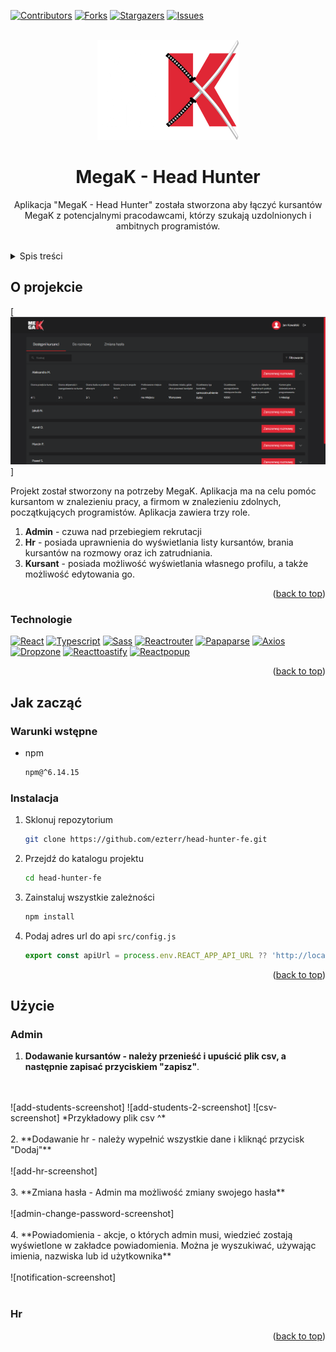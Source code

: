 <div id="top"></div>
<!--
*** Thanks for checking out the Best-README-Template. If you have a suggestion
*** that would make this better, please fork the repo and create a pull request
*** or simply open an issue with the tag "enhancement".
*** Don't forget to give the project a star!
*** Thanks again! Now go create something AMAZING! :D
-->



<!-- PROJECT SHIELDS -->
<!--
*** I'm using markdown "reference style" links for readability.
*** Reference links are enclosed in brackets [ ] instead of parentheses ( ).
*** See the bottom of this document for the declaration of the reference variables
*** for contributors-url, forks-url, etc. This is an optional, concise syntax you may use.
*** https://www.markdownguide.org/basic-syntax/#reference-style-links
-->
[![Contributors][contributors-shield]][contributors-url]
[![Forks][forks-shield]][forks-url]
[![Stargazers][stars-shield]][stars-url]
[![Issues][issues-shield]][issues-url]



<!-- PROJECT LOGO -->
<br />
<div align="center">
  <a href="https://github.com/ezterr/head-hunter-fe">
    <img src="./images/logo.png" alt="Logo" width="226" height="160">
  </a>

<h1 align="center">MegaK - Head Hunter</h1>

  <p align="center">
    Aplikacja "MegaK - Head Hunter" została stworzona aby łączyć kursantów MegaK z potencjalnymi pracodawcami, którzy szukają uzdolnionych i ambitnych programistów.
    <br />
    <br />
<!--
    <a href="https://github.com/ezterr/head-hunter-fe">View Demo</a>
    ·
    <a href="https://github.com/ezterr/head-hunter-fe/issues">Report Bug</a>
    ·
    <a href="https://github.com/ezterr/head-hunter-fe/issues">Request Feature</a>
-->
  </p>
</div>



<!-- TABLE OF CONTENTS -->
<details>
  <summary>Spis treści</summary>
  <ol>
    <li>
      <a href="#o-projekcie">O projekcie</a>
      <ul>
        <li><a href="#technologie">Technologie</a></li>
      </ul>
    </li>
    <li>
      <a href="#jak-zacząć">Jak zacząć</a>
      <ul>
        <li><a href="#warunki-wstepne">Warunki wstępne</a></li>
        <li><a href="#instalacja">Instalacja</a></li>
      </ul>
    </li>
    <li><a href="#użycie">Użycie</a></li>
  </ol>
</details>



<!-- ABOUT THE PROJECT -->
## O projekcie

[![Product Name Screen Shot][product-screenshot]]

Projekt został stworzony na potrzeby MegaK. Aplikacja ma na celu pomóc kursantom w znalezieniu pracy, a firmom w znalezieniu zdolnych, początkujących programistów. Aplikacja zawiera trzy role.
1. **Admin** - czuwa nad przebiegiem rekrutacji
2. **Hr** - posiada uprawnienia do wyświetlania listy kursantów, brania kursantów na rozmowy oraz ich zatrudniania.
3. **Kursant** - posiada możliwość wyświetlania własnego profilu, a także możliwość edytowania go.

<p align="right">(<a href="#top">back to top</a>)</p>



### Technologie
[![React][React.js]][React-url]
[![Typescript][Typescript]][Typescript-url]
[![Sass][Sass]][Sass-url]
[![Reactrouter][Reactrouter]][Reactrouter-url]
[![Papaparse][Papaparse]][Papaparse-url]
[![Axios][Axios]][Axios-url]
[![Dropzone][Dropzone]][Dropzone-url]
[![Reacttoastify][Reacttoastify]][Reacttoastify-url]
[![Reactpopup][Reactpopup]][Reactpopup-url]

<p align="right">(<a href="#top">back to top</a>)</p>



<!-- GETTING STARTED -->
## Jak zacząć

### Warunki wstępne

* npm
  ```sh
  npm@^6.14.15
  ```

### Instalacja

1. Sklonuj repozytorium
   ```sh
   git clone https://github.com/ezterr/head-hunter-fe.git
   ```
2. Przejdź do katalogu projektu
   ```sh
   cd head-hunter-fe
   ```
2. Zainstaluj wszystkie zależności
   ```sh
   npm install
   ```
3. Podaj adres url do api `src/config.js`
   ```js
   export const apiUrl = process.env.REACT_APP_API_URL ?? 'http://localhost:3001/api';
   ```

<p align="right">(<a href="#top">back to top</a>)</p>



<!-- USAGE EXAMPLES -->
## Użycie

### Admin
1. **Dodawanie kursantów - należy przenieść i upuścić plik csv, a następnie zapisać przyciskiem "zapisz"**.
<br/>
<br/>
![add-students-screenshot] 
![add-students-2-screenshot]
![csv-screenshot]
*Przykładowy plik csv ^*
<br/>
<br/>
2. **Dodawanie hr - należy wypełnić wszystkie dane i kliknąć przycisk "Dodaj"**
    <br />
    <br />
    ![add-hr-screenshot]
    <br />
    <br />
3. **Zmiana hasła - Admin ma możliwość zmiany swojego hasła**
   <br />
   <br />
   ![admin-change-password-screenshot]
   <br />
   <br />
4. **Powiadomienia - akcje, o których admin musi, wiedzieć zostają wyświetlone w zakładce powiadomienia. Można je wyszukiwać, używając imienia, nazwiska lub id użytkownika**
   <br />
   <br />
   ![notification-screenshot]
   <br />
   <br />

### Hr
<p align="right">(<a href="#top">back to top</a>)</p>



<!-- MARKDOWN LINKS & IMAGES -->
<!-- https://www.markdownguide.org/basic-syntax/#reference-style-links -->
[contributors-shield]: https://img.shields.io/github/contributors/ezterr/head-hunter-fe.svg?style=for-the-badge
[contributors-url]: https://github.com/ezterr/head-hunter-fe/graphs/contributors
[forks-shield]: https://img.shields.io/github/forks/ezterr/head-hunter-fe.svg?style=for-the-badge
[forks-url]: https://github.com/ezterr/head-hunter-fe/network/members
[stars-shield]: https://img.shields.io/github/stars/ezterr/head-hunter-fe.svg?style=for-the-badge
[stars-url]: https://github.com/ezterr/head-hunter-fe/stargazers
[issues-shield]: https://img.shields.io/github/issues/ezterr/head-hunter-fe.svg?style=for-the-badge
[issues-url]: https://github.com/ezterr/head-hunter-fe/issues
[React.js]: https://img.shields.io/badge/React-20232A?style=for-the-badge&logo=react&logoColor=61DAFB
[React-url]: https://reactjs.org/
[Sass]: https://img.shields.io/badge/sass-20232A?style=for-the-badge&logo=sass&logoColor=d5699f
[Sass-url]: https://sass-lang.com/
[Papaparse]: https://img.shields.io/badge/Papa%20Parse-20232A?style=for-the-badge&logo=papaparse&logoColor=1D80AB
[Papaparse-url]: https://www.papaparse.com/
[Axios]: https://img.shields.io/badge/axios-20232A?style=for-the-badge&logo=axios&logoColor=1D80AB
[Axios-url]: https://axios-http.com/docs/intro
[Dropzone]: https://img.shields.io/badge/react%20dropzone-20232A?style=for-the-badge&logo=reactdropzone&logoColor=1D80AB
[Dropzone-url]: https://react-dropzone.js.org/
[Typescript]: https://img.shields.io/badge/typescript-20232A?style=for-the-badge&logo=typescript&logoColor=3178c6
[Typescript-url]: https://www.typescriptlang.org/
[Reactrouter]: https://img.shields.io/badge/React%20Router-20232A?style=for-the-badge&logo=reactrouter&logoColor=fff
[Reactrouter-url]: https://reactrouter.com/
[Reacttoastify]: https://img.shields.io/badge/react%20toastify-20232A?style=for-the-badge&logo=react-toastify&logoColor=fff
[Reacttoastify-url]: https://fkhadra.github.io/react-toastify/introduction
[Reactpopup]: https://img.shields.io/badge/reactjs%20popup-20232A?style=for-the-badge&logo=reactjs-popup&logoColor=fff
[Reactpopup-url]: https://react-popup.elazizi.com/
[Reactrouter]: https://img.shields.io/badge/react%20spinners-20232A
[product-screenshot]: images/available.png
[add-students-screenshot]: images/add-students.png
[add-students-2-screenshot]: images/add-students-2.png
[csv-screenshot]: images/csv.png
[add-hr-screenshot]: images/add-hr.png
[admin-change-password-screenshot]: images/admin-change-password.png
[notification-screenshot]: images/notification.png

